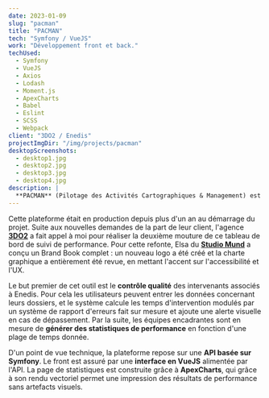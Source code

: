 ```yaml
---
date: 2023-01-09
slug: "pacman"
title: "PACMAN"
tech: "Symfony / VueJS"
work: "Développement front et back."
techUsed:
  - Symfony
  - VueJS
  - Axios
  - Lodash
  - Moment.js
  - ApexCharts
  - Babel
  - Eslint
  - SCSS
  - Webpack
client: "3DO2 / Enedis"
projectImgDir: "/img/projects/pacman"
desktopScreenshots:
  - desktop1.jpg
  - desktop2.jpg
  - desktop3.jpg
  - desktop4.jpg
description: |
  **PACMAN** (Pilotage des Activités Cartographiques & Management) est un outil de suivi de performance utilisé en interne par les équipes d'Enedis.
---
```


Cette plateforme était en production depuis plus d'un an au démarrage du projet. Suite aux nouvelles demandes de la part de leur client, l'agence [**3DO2**](https://www.3do2.fr/) a fait appel à moi pour réaliser la deuxième mouture de ce tableau de bord de suivi de performance. Pour cette refonte, Elsa du [**Studio Mund**](https://studiomund.fr/) a conçu un Brand Book complet : un nouveau logo a été créé et la charte graphique a entièrement été revue, en mettant l'accent sur l'accessibilité et l'UX.

Le but premier de cet outil est le **contrôle qualité** des intervenants associés à Enedis. Pour cela les utilisateurs peuvent entrer les données concernant leurs dossiers, et le système calcule les temps d'intervention modulés par un système de rapport d'erreurs fait sur mesure et ajoute une alerte visuelle en cas de dépassement. Par la suite, les équipes encadrantes sont en mesure de **générer des statistiques de performance** en fonction d'une plage de temps donnée.

D'un point de vue technique, la plateforme repose sur une **API basée sur Symfony**. Le front est assuré par une **interface en VueJS** alimentée par l'API. La page de statistiques est construite grâce à **ApexCharts**, qui grâce à son rendu vectoriel permet une impression des résultats de performance sans artefacts visuels.
